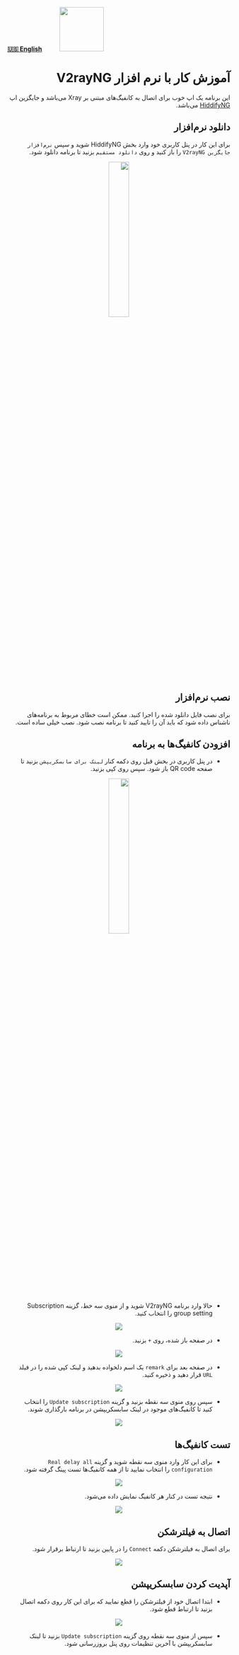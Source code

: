 [**🇺🇸 English**](/manager/wiki/Tutorial-for-V2rayNG-app)&nbsp;&nbsp;&nbsp;&nbsp;&nbsp;&nbsp;&nbsp;&nbsp;&nbsp;&nbsp;<a href="/manager/wiki/%D9%87%D9%85%D9%87-%D8%A2%D9%85%D9%88%D8%B2%D8%B4%E2%80%8C%D9%87%D8%A7-%D9%88-%D9%88%DB%8C%D8%AF%D8%A6%D9%88%D9%87%D8%A7"><img width="100" src="https://github.com/hiddify/hiddify-config/assets/125398461/3704cd84-eee6-4c45-abe7-3c02936bbebb" /></a>

<div dir="rtl" markdown="1">

# آموزش کار با نرم افزار V2rayNG
این برنامه یک اپ خوب برای اتصال به کانفیگ‌های مبتنی بر Xray می‌باشد و جایگزین اپ [HiddifyNG](/manager/wiki/%D8%A2%D9%85%D9%88%D8%B2%D8%B4-%DA%A9%D8%A7%D8%B1-%D8%A8%D8%A7-%D9%86%D8%B1%D9%85%E2%80%8C%D8%A7%D9%81%D8%B2%D8%A7%D8%B1-HiddifyNG) می‌باشد.

## دانلود نرم‌افزار
برای این کار در پنل کاربری خود وارد بخش HiddifyNG شوید و سپس `نرم‌افزار جایگزین V2rayNG` را باز کنید و روی `دانلود مستقیم` بزنید تا برنامه دانلود شود.
<div align=center markdown=1>
<img width=30% src="https://github.com/hiddify/hiddify-config/assets/125398461/39010cbd-1ccf-4867-b419-53b5a87d55f2" />
</div>


## نصب نرم‌افزار
برای نصب فایل دانلود شده را اجرا کنید. ممکن است خطای مربوط به برنامه‌های ناشناس داده شود که باید آن را تایید کنید تا برنامه نصب شود. نصب خیلی ساده است.

## افزودن کانفیگ‌ها به برنامه

* در پنل کاربری در بخش قبل روی دکمه کنار `لینک برای سابسکریپشن` بزنید تا صفحه QR code باز شود. سپس روی کپی بزنید.
<div align=center markdown=1>
<img width=30% src="https://github.com/hiddify/hiddify-config/assets/125398461/0bd7cdb5-79f1-414e-869b-13377435c472" />
</div>


* حالا  وارد برنامه V2rayNG شوید و از منوی سه خط، گزینه Subscription group setting را انتخاب کنید.


<div align=center markdown=1>
<img src="https://github.com/hiddify/hiddify-config/assets/125398461/6363d390-30c9-4db9-a64d-15605ba11824" />
</div>


* در صفحه باز شده، روی `+` بزنید.


<div align=center markdown=1>
<img src="https://github.com/hiddify/hiddify-config/assets/125398461/98439a04-bce3-4d21-af7b-d0aae957f14a" />
</div>



* در صفحه بعد برای `remark` یک اسم دلخواده بدهید و لینک کپی شده را در فیلد `URL` قرار دهید و ذخیره کنید.



<div align=center markdown=1>
<img src="https://github.com/hiddify/hiddify-config/assets/125398461/572e8384-9284-4801-a631-0621718393c9" />
</div>

* سپس روی منوی سه نقطه بزنید و گزینه `Update subscription` را انتخاب کنید تا کانفیگ‌های موجود در لینک سابسکریپشن در برنامه بارگذاری شوند.


<div align=center markdown=1>
<img src="https://github.com/hiddify/hiddify-config/assets/125398461/64a1f43c-b8fc-4f46-8206-1357ad5394db" />
</div>


## تست کانفیگ‌ها
* برای این کار وارد منوی سه نقطه شوید و گزینه `Real delay all configuration` را انتخاب نمایید تا از همه کانفیگ‌ها تست پینگ گرفته شود.


<div align=center markdown=1>
<img src="https://github.com/hiddify/hiddify-config/assets/125398461/17406ecc-e22b-4acc-9fdc-ac2c182741e4" />
</div>


* نتیجه تست در کنار هر کانفیگ نمایش داده می‌شود.


<div align=center markdown=1>
<img src="https://github.com/hiddify/hiddify-config/assets/125398461/5ac550c5-6387-4f1c-841c-935fc58f65cd" />
</div>


## اتصال به فیلترشکن
برای اتصال به فیلترشکن دکمه `Connect` را در پایین بزنید تا ارتباط برقرار شود.


<div align=center markdown=1>
<img src="https://github.com/hiddify/hiddify-config/assets/125398461/11b6f98b-406a-4007-8125-11a8128a2187" />
</div>

## آپدیت کردن سابسکریپشن
* ابتدا اتصال خود از فیلترشکن را قطع نمایید که برای این کار روی دکمه اتصال بزنید تا ارتباط قطع شود.

<div align=center markdown=1>
<img src="https://github.com/hiddify/hiddify-config/assets/125398461/9fb9c6d8-852c-48fc-9c18-8fd59ca899af" />
</div>


* سپس از منوی سه نقطه روی گزینه `Update subscription` بزنید تا لینک سابسکریپشن با آخرین تنظیمات روی پنل بروزرسانی شود.
